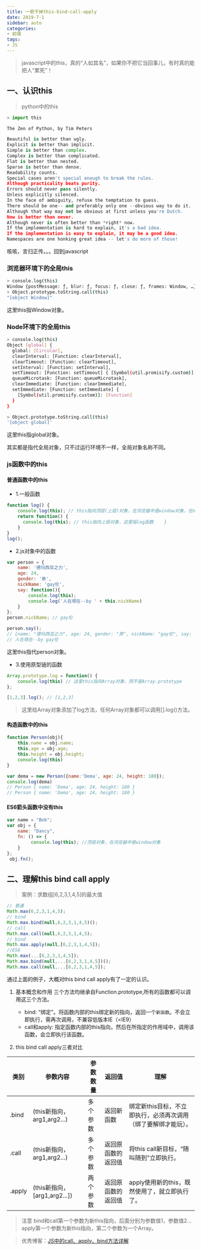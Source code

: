```yaml
---
title: 一箭干掉this-bind-call-apply
date: 2019-7-1
sidebar: auto
categories: 
- 前端
tags: 
- JS
---
```


> javascript中的this，真的“人如其名”，如果你不把它当回事儿，有时真的能把人“累死”！

## 一、认识this

>python中的this
```python
> import this

The Zen of Python, by Tim Peters

Beautiful is better than ugly.
Explicit is better than implicit.
Simple is better than complex.
Complex is better than complicated.
Flat is better than nested.
Sparse is better than dense.
Readability counts.
Special cases aren't special enough to break the rules.
Although practicality beats purity.
Errors should never pass silently.
Unless explicitly silenced.
In the face of ambiguity, refuse the temptation to guess.
There should be one-- and preferably only one --obvious way to do it.
Although that way may not be obvious at first unless you're Dutch.
Now is better than never.
Although never is often better than *right* now.
If the implementation is hard to explain, it's a bad idea.
If the implementation is easy to explain, it may be a good idea.
Namespaces are one honking great idea -- let's do more of those!

```
咳咳，言归正传。。。回到javascript

### 浏览器环境下的全局this
```bash
> console.log(this)
Window {postMessage: ƒ, blur: ƒ, focus: ƒ, close: ƒ, frames: Window, …}
> Object.prototype.toString.call(this)
"[object Window]"
```
这里this指Window对象。
### Node环境下的全局this
```bash                                                                     
> console.log(this)                                                                     
Object [global] {                                                                       
  global: [Circular],                                                                   
  clearInterval: [Function: clearInterval],                                             
  clearTimeout: [Function: clearTimeout],                                               
  setInterval: [Function: setInterval],                                                 
  setTimeout: [Function: setTimeout] { [Symbol(util.promisify.custom)]: [Function] },   
  queueMicrotask: [Function: queueMicrotask],                                           
  clearImmediate: [Function: clearImmediate],                                           
  setImmediate: [Function: setImmediate] {                                              
    [Symbol(util.promisify.custom)]: [Function]                                         
  }                                                                                     
}   

> Object.prototype.toString.call(this)                                                  
'[object global]'
```
这里this指global对象。

其实都是指代全局对象，只不过运行环境不一样，全局对象名称不同。

### js函数中的this
#### 普通函数中的this
+ 1.一般函数
```js
function log() {
    console.log(this); // this指向顶层(上层)对象，在浏览器中是window对象，在node中是global对象
    return function() {
      console.log(this); // this指向上层对象，这里指log函数    }
    }
}
log();

```

+ 2.js对象中的函数
```js
var person = {
    name: '德玛西亚之力', 
    age: 24, 
    gender: '男', 
    nickName: 'gay伦', 
    say: function(){
        console.log(this);
        console.log('人在塔在--by ' + this.nickName)
    }
};
person.nickName; // gay伦

person.say();
// {name: "德玛西亚之力", age: 24, gender: "男", nickName: "gay伦", say: ƒ}
// 人在塔在--by gay伦
```
这里this指代person对象。

+ 3.使用原型链的函数
```js
Array.prototype.log = function() {
    console.log(this) // 这里this指向Array对象，而不是Array.prototype
};

[1,2,3].log(); // [1,2,3]
```
> 这里给Array对象添加了log方法，任何Array对象都可以调用[].log()方法。

#### 构造函数中的this 
```js
function Person(obj){
    this.name = obj.name;
    this.age = obj.age;
    this.height = obj.height;
    console.log(this)
}

var dema = new Person({name:'Dema', age: 24, height: 180});
console.log(dema)
// Person { name: 'Dema', age: 24, height: 180 }
// Person { name: 'Dema', age: 24, height: 180 }
```
#### ES6箭头函数中没有this
```js
var name = "Bob";
var obj = {
    name: "Dancy",
    fn: () => { 
         console.log(this); //顶层对象，在浏览器中是window对象
    }
};
 obj.fn(); 
```
## 二、理解this bind call apply

> 案例：求数组[6,2,3,1,4,5]的最大值

```js
// 普通
Math.max(6,2,3,1,4,5);
// bind
Math.max.bind(null,6,2,3,1,4,5)();
// call 
Math.max.call(null,6,2,3,1,4,5);
// bind
Math.max.apply(null,[6,2,3,1,4,5]);
//ES6
Math.max(...[6,2,3,1,4,5]);
Math.max.bind(null,...[6,2,3,1,4,5])();
Math.max.call(null,...[6,2,3,1,4,5]);
```
通过上面的例子，大概对this bind call apply有了一定的认识。

1. 基本概念和作用
    三个方法均继承自Function.prototype,所有的函数都可以调用这三个方法。
    + bind: “绑定”。将函数内部的this绑定新的指向，返回一个`新函数`。不会立即执行，需再次调用，不兼容低版本IE（<IE9）   
    + call和apply: 指定函数内部的this指向，然后在所指定的作用域中，调用该函数，会立即执行该函数。

2. this bind call apply三者对比

|类别|参数内容|参数数量|返回值|理解|
|---|---|---|---|---|
|.bind|(this新指向，arg1,arg2...)|多个参数|返回新函数|绑定新this目标，不立即执行，必须再次调用（绑了要解绑才能玩）。|
|.call|(this新指向，arg1,arg2...)|多个参数|返回原函数的返回值|将this call新目标，“随叫随到”立即执行。|
|.apply|(this新指向，[arg1,arg2...])|两个参数|返回原函数的返回值|apply使用新的this，既然使用了，就立即执行了。|

> 注意 bind和call第一个参数为新this指向，后面分别为参数值1，参数值2...
> apply第一个参数为新this指向，第二个参数为一个Array。

> 优秀博客：[JS中的call、apply、bind方法详解](https://www.cnblogs.com/moqiutao/p/7371988.html)

